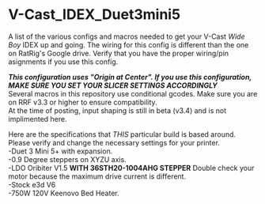 # V-Cast_IDEX_Duet3mini5
A list of the various configs and macros needed to get your V-Cast _Wide Boy_ IDEX up and going. The wiring for this config is different than the one on RatRig's Google drive. Verify that you have the proper wiring/pin asignments if you use this config.<br> 

***This configuration uses "Origin at Center". If you use this configuration, MAKE SURE YOU SET YOUR SLICER SETTINGS ACCORDINGLY***<br>
Several macros in this repository use conditional gcodes. Make sure you are on RRF v3.3 or higher to ensure compatibility.<br>
At the time of posting, input shaping is still in beta (v3.4) and is not implimented here.    

Here are the specifications that _THIS_ particular build is based around. Please verify and change the necessary settings for your printer.<br>
-Duet 3 Mini 5+ with expansion.<br> 
-0.9 Degree steppers on XYZU axis.<br>
-LDO Oribiter V1.5 **WITH 36STH20-1004AHG STEPPER** Double check your motor because the maximum drive current is different.<br>
-Stock e3d V6 <br>
-750W 120V Keenovo Bed Heater.<br>


   
